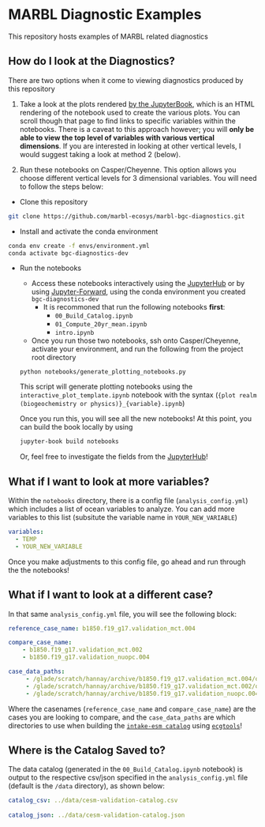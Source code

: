 # MARBL Diagnostic Examples

This repository hosts examples of MARBL related diagnostics

## How do I look at the Diagnostics?
There are two options when it come to viewing diagnostics produced by this repository

1. Take a look at the plots rendered [by the JupyterBook](https://marbl-ecosys.github.io/marbl-bgc-diagnostics/intro.html), which is an HTML rendering of the notebook used to create the various plots. You can scroll though that page to find links to specific variables within the notebooks. There is a caveat to this approach however; you will **only be able to view the top level of variables with various vertical dimensions**. If you are interested in looking at other vertical levels, I would suggest taking a look at method 2 (below).

2. Run these notebooks on Casper/Cheyenne. This option allows you choose different vertical levels for 3 dimensional variables. You will need to follow the steps below:
- Clone this repository
```bash
git clone https://github.com/marbl-ecosys/marbl-bgc-diagnostics.git
```
- Install and activate the conda environment

```bash
conda env create -f envs/environment.yml
conda activate bgc-diagnostics-dev
```
- Run the notebooks
  - Access these notebooks interactively using the [JupyterHub](https://jupyterhub.hpc.ucar.edu/) or by using [Jupyter-Forward](https://github.com/NCAR/jupyter-forward), using the conda environment you created `bgc-diagnostics-dev`
    * It is recommoned that run the following notebooks **first**:
      * `00_Build_Catalog.ipynb`
      * `01_Compute_20yr_mean.ipynb`
      * `intro.ipynb`
  - Once you run those two notebooks, ssh onto Casper/Cheyenne, activate your environment, and run the following from the project root directory
  ```
  python notebooks/generate_plotting_notebooks.py
  ```
  This script will generate plotting notebooks using the `interactive_plot_template.ipynb` notebook with the syntax (`{plot realm (biogeochemistry or physics)}_{variable}.ipynb`)

  Once you run this, you will see all the new notebooks! At this point, you can build the book locally by using 
  
  ```bash
  jupyter-book build notebooks
  ```
  
  Or, feel free to investigate the fields from the [JupyterHub](https://jupyterhub.hpc.ucar.edu/)!


## What if I want to look at more variables?
Within the `notebooks` directory, there is a config file (`analysis_config.yml`) which includes a list of ocean variables to analyze. You can add more variables to this list (subsitute the variable name in `YOUR_NEW_VARIABLE`)

```yaml
variables:
  - TEMP
  - YOUR_NEW_VARIABLE
```

Once you make adjustments to this config file, go ahead and run through the the notebooks!

## What if I want to look at a different case?
In that same `analysis_config.yml` file, you will see the following block:

```yaml
reference_case_name: b1850.f19_g17.validation_mct.004

compare_case_name:
    - b1850.f19_g17.validation_mct.002
    - b1850.f19_g17.validation_nuopc.004

case_data_paths:
     - /glade/scratch/hannay/archive/b1850.f19_g17.validation_mct.004/ocn/hist
     - /glade/scratch/hannay/archive/b1850.f19_g17.validation_mct.002/ocn/hist
     - /glade/scratch/hannay/archive/b1850.f19_g17.validation_nuopc.004_copy2/ocn/hist
```

Where the casenames (`reference_case_name` and `compare_case_name`) are the cases you are looking to compare, and the `case_data_paths` are which directories to use when building the [`intake-esm catalog`](https://intake-esm.readthedocs.io/en/latest/) using [`ecgtools`](https://ecgtools.readthedocs.io/en/latest/)!

## Where is the Catalog Saved to?

The data catalog (generated in the `00_Build_Catalog.ipynb` notebook) is output to the respective csv/json specified in the `analysis_config.yml` file (default is the `/data` directory), as shown below:

```yaml
catalog_csv: ../data/cesm-validation-catalog.csv
    
catalog_json: ../data/cesm-validation-catalog.json
```

